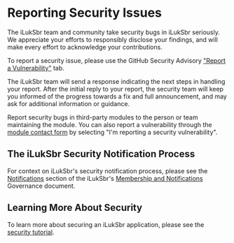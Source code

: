 # Reporting Security Issues

The iLukSbr team and community take security bugs in iLukSbr seriously. We appreciate your efforts to responsibly disclose your findings, and will make every effort to acknowledge your contributions.

To report a security issue, please use the GitHub Security Advisory ["Report a Vulnerability"](https://www.github.com/iLukSbr/ac-voltmeter/security/advisories/new) tab.

The iLukSbr team will send a response indicating the next steps in handling your report. After the initial reply to your report, the security team will keep you informed of the progress towards a fix and full announcement, and may ask for additional information or guidance.

Report security bugs in third-party modules to the person or team maintaining the module. You can also report a vulnerability through the [module contact form](https://www.github.com/iLukSbr) by selecting "I'm reporting a security vulnerability".

## The iLukSbr Security Notification Process

For context on iLukSbr's security notification process, please see the [Notifications](https://www.github.com/iLukSbr) section of the iLukSbr's [Membership and Notifications](https://www.github.com/iLukSbr) Governance document.

## Learning More About Security

To learn more about securing an iLukSbr application, please see the [security tutorial](https://www.github.com/iLukSbr).
